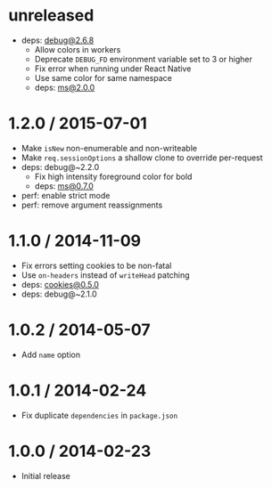 unreleased
==========

  * deps: debug@2.6.8
    - Allow colors in workers
    - Deprecate `DEBUG_FD` environment variable set to 3 or higher
    - Fix error when running under React Native
    - Use same color for same namespace
    - deps: ms@2.0.0

1.2.0 / 2015-07-01
==================

  * Make `isNew` non-enumerable and non-writeable
  * Make `req.sessionOptions` a shallow clone to override per-request
  * deps: debug@~2.2.0
    - Fix high intensity foreground color for bold
    - deps: ms@0.7.0
  * perf: enable strict mode
  * perf: remove argument reassignments

1.1.0 / 2014-11-09
==================

  * Fix errors setting cookies to be non-fatal
  * Use `on-headers` instead of `writeHead` patching
  * deps: cookies@0.5.0
  * deps: debug@~2.1.0

1.0.2 / 2014-05-07
==================

  * Add `name` option

1.0.1 / 2014-02-24
==================

  * Fix duplicate `dependencies` in `package.json`

1.0.0 / 2014-02-23
==================

  * Initial release
